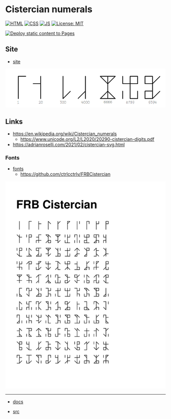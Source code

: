 # Cistercian numerals

[![HTML](https://img.shields.io/badge/HTML-E34F26?style=for-the-badge&logo=html5&logoColor=white)](https://developer.mozilla.org/en-US/docs/Learn/Getting_started_with_the_web/HTML_basics)
[![CSS](https://img.shields.io/badge/CSS-1572B6?&style=for-the-badge&logo=css3&logoColor=white)](https://developer.mozilla.org/en-US/docs/Web/CSS)
[![JS](https://img.shields.io/badge/JavaScript-323330?style=for-the-badge&logo=javascript&logoColor=F7DF1E)](https://developer.mozilla.org/en-US/docs/Web/JavaScript)
[![License: MIT](https://img.shields.io/badge/License-MIT-lightgrey.svg?style=for-the-badge)](https://opensource.org/licenses/MIT)

[![Deploy static content to Pages](https://github.com/alex-hedley/cistercian-numerals/actions/workflows/static.yml/badge.svg)](https://github.com/alex-hedley/cistercian-numerals/actions/workflows/static.yml)

## Site

- [site](https://alex-hedley.github.io/cistercian-numerals/)

![Cistercian Numerals](images/Cistercian_numerals.png "Cistercian Numerals")

## Links

- https://en.wikipedia.org/wiki/Cistercian_numerals
  - https://www.unicode.org/L2/L2020/20290-cistercian-digits.pdf
- https://adrianroselli.com/2021/02/cistercian-svg.html

### Fonts

- [fonts](fonts/README.md)
  - https://github.com/ctrlcctrlv/FRBCistercian

![FRB Cistercian specimen](fonts/FRBCistercian/specimen.png "FRB Cistercian specimen")

---

- [docs](docs/README.md)
<!-- - [images](images/README.md) -->
- [src](src/)

<!-- ## Run

`cd src`

- `py -m http.server`
- `python -m http.server`
- `python3 -m http.server` -->
